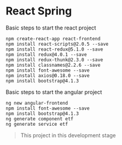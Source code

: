 React Spring
==========================


Basic steps to start the react project 

``` 
npm create-react-app react-frontend
npm install react-scripts@2.0.5 --save
npm install react-redux@5.1.0 --save
npm install redux@4.0.1 --save
npm install redux-thunk@2.3.0 --save
npm install classnames@2.2.6 --save
npm install font-awesome --save
npm install axios@0.18.0 --save
npm install bootstrap@4.1.3
```




Basic steps to start the angular project 

``` 
ng new angular-frontend
npm install font-awesome --save
npm install bootstrap@4.1.3
ng generate component etf
ng generate service etf

```

> This project in this development stage